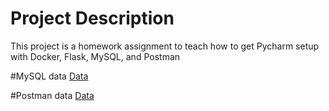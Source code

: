# Project Description
This project is a homework assignment to teach how to get Pycharm setup with Docker, Flask, MySQL, and Postman

#MySQL data
[Data](screenshots/InitialTables.png)

#Postman data
[Data](screenshots/Postman.png)